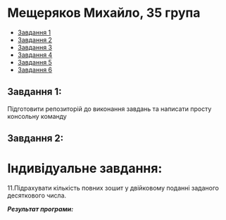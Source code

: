 #  Мещеряков Михайло, 35 група
+ [Завдання 1](#Завдання1)
+ [Завдання 2](#Завдання2)
+ [Завдання 3](#Завдання03)
+ [Завдання 4](#Завдання04)
+ [Завдання 5](#Завдання05)
+ [Завдання 6](#Завдання06)

## Завдання 1:
Підготовити репозиторій до виконання завдань та написати просту консольну команду

## Завдання 2:
# Індивідуальне завдання:

11.Підрахувати кількість повних зошит у двійковому поданні заданого десяткового числа.

***Результат програми:***
